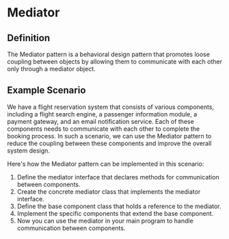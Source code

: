 # Mediator

## Definition

The Mediator pattern is a behavioral design pattern that promotes loose coupling between objects by allowing them to communicate with each other only through a mediator object.

## Example Scenario

We have a flight reservation system that consists of various components, including a flight search engine, a passenger information module, a payment gateway, and an email notification service. Each of these components needs to communicate with each other to complete the booking process. In such a scenario, we can use the Mediator pattern to reduce the coupling between these components and improve the overall system design.

Here's how the Mediator pattern can be implemented in this scenario:

1. Define the mediator interface that declares methods for communication between components.
2. Create the concrete mediator class that implements the mediator interface.
3. Define the base component class that holds a reference to the mediator.
4. Implement the specific components that extend the base component.
5. Now you can use the mediator in your main program to handle communication between components.